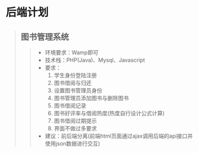 # 后端计划
> ## 图书管理系统
>> - 环境要求：Wamp即可
>> - 技术栈：PHP(Java)、Mysql、Javascript
>> - 要求：
>>      1. 学生身份登陆注册
>>      2. 图书借阅与归还
>>      3. 设置图书管理员身份
>>      4. 图书管理员添加图书与删除图书
>>      5. 图书借阅记录
>>      6. 图书好评率与借阅热度(热度自行设计公式计算)
>>      7. 图书借阅过期提示
>>      8. 界面不做过多要求
>> - 建议：前后端分离(前端html页面通过ajax调用后端的api接口并使用json数据进行交互)